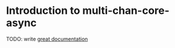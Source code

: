 # Introduction to multi-chan-core-async

TODO: write [great documentation](http://jacobian.org/writing/great-documentation/what-to-write/)
